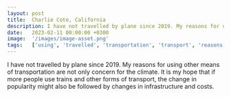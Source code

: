 ```yaml
---
layout: post
title:  Charlie Cote, California
description: I have not travelled by plane since 2019. My reasons for using other means of transportation are not only concern for the climate. It is my hope that ...
date:   2023-02-11 00:00:00 +0300
image:  '/images/image-asset.png'
tags:   ['using', 'travelled', 'transportation', 'transport', 'reasons', 'means', 'infrastructure', 'hope']
---
```

I have not travelled by plane since 2019. My reasons for using other means of transportation are not only concern for the climate. It is my hope that if more people use trains and other forms of transport, the change in popularity might also be followed by changes in infrastructure and costs.


